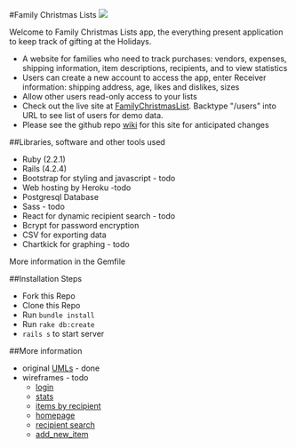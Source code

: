#Family Christmas Lists
<a href="https://codeclimate.com/github/mmdotz/christmaslists"><img src="https://codeclimate.com/github/mmdotz/christmaslists/badges/gpa.svg" /></a>

Welcome to Family Christmas Lists app, the everything present application to
keep track of gifting at the Holidays.

- A website for families who need to track purchases: vendors, expenses,
shipping information, item descriptions, recipients, and to view statistics
- Users can create a new account to access the app, enter
Receiver information: shipping address, age, likes and dislikes, sizes
- Allow other users read-only access to your lists
- Check out the live site at [FamilyChristmasList](https://familychristmaslist.herokuapp.com/).
Backtype "/users" into URL to see list of users for demo data.
- Please see the github repo [wiki](https://github.com/mmdotz/christmaslists/wiki) for this site for anticipated changes

<!-- photo of front page
![loginpage](/docs/frontpage.png?raw=true "Thriftory") -->

##Libraries, software and other tools used
- Ruby (2.2.1)
- Rails (4.2.4)
- Bootstrap for styling and javascript - todo
- Web hosting by Heroku -todo
- Postgresql Database
- Sass - todo
- React for dynamic recipient search - todo
- Bcrypt for password encryption
- CSV for exporting data
- Chartkick for graphing - todo

More information in the Gemfile

##Installation Steps
- Fork this Repo
- Clone this Repo
- Run `bundle install`
- Run `rake db:create`
- `rails s` to start server

##More information
- original [UMLs](/docs/UMLchristmaslists.pdf) - done
- wireframes - todo
	- [login](/docs/login.png)
	- [stats](/docs/stats.png)
   - [items by recipient](/docs/items_by_recipient.png)
   - [homepage](/docs/home.png)
   - [recipient search](/docs/search_recipients.png)
   - [add_new_item](/docs/add_item.png)
